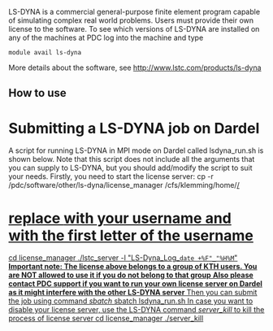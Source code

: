 LS-DYNA is a commercial general-purpose finite element program capable of simulating complex real world problems. Users must provide their own license to the software.
To see which versions of LS-DYNA are installed on any of the machines at PDC log into the machine and type 
```
module avail ls-dyna
```
More details about the software, see
http://www.lstc.com/products/ls-dyna


## How to use


# Submitting a LS-DYNA job on Dardel
A script for running LS-DYNA in MPI mode on Dardel called lsdyna_run.sh is shown below.
Note that this script does not include all the arguments that you can supply to LS-DYNA, but you should add/modify the script to suit your needs.
Firstly, you need to start the license server:
cp -r /pdc/software/other/ls-dyna/license_manager /cfs/klemming/home/<u>/<username>
# replace <username> with your username and <u> with the first letter of the username
cd license_manager
./lstc_server -l "LS-Dyna_Log_`date +%F"_"%H%M`"
**Important note: The license above belongs to a group of KTH users. You are NOT allowed to use it if you do not belong to that group**
**Also please contact PDC support if you want to run your own license server on Dardel as it might interfere with the other LS-DYNA server**
Then you can submit the job using command *sbatch*
sbatch lsdyna_run.sh
In case you want to disable your license server, use the LS-DYNA command *server_kill* to kill the process of license server
cd license_manager
./server_kill

